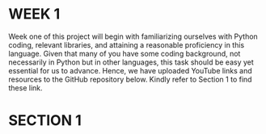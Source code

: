 # WEEK 1
Week one of this project will begin with familiarizing ourselves with Python coding, relevant libraries, and attaining a reasonable proficiency in this language. Given that many of you have some coding background, not necessarily in Python but in other languages, this task should be easy yet essential for us to advance. Hence, we have uploaded YouTube links and resources to the GitHub repository below. Kindly refer to Section 1 to find these link.
# SECTION 1
